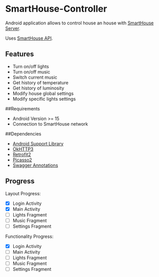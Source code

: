 # SmartHouse-Controller

Android application allows to control house an house with [SmartHouse Server](https://github.com/Evilong/SmartHouse-server).

Uses [SmartHouse API](https://app.swaggerhub.com/apis/Evilong/SmartHouse/).

## Features
- Turn on/off lights
- Turn on/off music
- Switch current music
- Get history of temperature
- Get history of luminosity
- Modify house global settings
- Modify specific lights settings

##Requirements
- Android Version >= 15
- Connection to SmartHouse network

##Dependencies
- [Android Support Library](https://developer.android.com/topic/libraries/support-library)
- [OkHTTP3](http://square.github.io/okhttp/)
- [Retrofit2](http://square.github.io/retrofit/)
- [Picasso2](http://square.github.io/picasso/)
- [Swagger Annotations](https://github.com/swagger-api/swagger-core)

## Progress

Layout Progress:
- [x] Login Activity
- [x] Main Activity
- [ ] Lights Fragment
- [ ] Music Fragment
- [ ] Settings Fragment

Functionality Progress:
- [x] Login Activity
- [ ] Main Activity
- [ ] Lights Fragment
- [ ] Music Fragment
- [ ] Settings Fragment